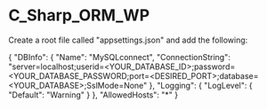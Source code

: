 # C_Sharp_ORM_WP


Create a root file called "appsettings.json" and add the following:

{
  "DBInfo":
  {
      "Name": "MySQLconnect",
      "ConnectionString": "server=localhost;userid=<YOUR_DATABASE_ID>;password=<YOUR_DATABASE_PASSWORD;port=<DESIRED_PORT>;database=<YOUR_DATABASE>;SslMode=None"
  },
  "Logging": {
    "LogLevel": {
      "Default": "Warning"
    }
  },
  "AllowedHosts": "*"
}

